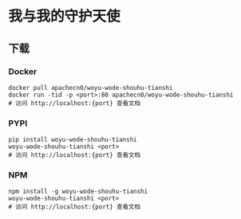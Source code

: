 # 我与我的守护天使

## 下载

### Docker

```
docker pull apachecn0/woyu-wode-shouhu-tianshi
docker run -tid -p <port>:80 apachecn0/woyu-wode-shouhu-tianshi
# 访问 http://localhost:{port} 查看文档
```

### PYPI

```
pip install woyu-wode-shouhu-tianshi
woyu-wode-shouhu-tianshi <port>
# 访问 http://localhost:{port} 查看文档
```

### NPM

```
npm install -g woyu-wode-shouhu-tianshi
woyu-wode-shouhu-tianshi <port>
# 访问 http://localhost:{port} 查看文档
```
